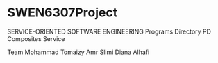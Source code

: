 # SWEN6307Project
SERVICE-ORIENTED SOFTWARE ENGINEERING
Programs Directory  PD
Composites Service 



Team
Mohammad Tomaizy
Amr Slimi
Diana Alhafi


